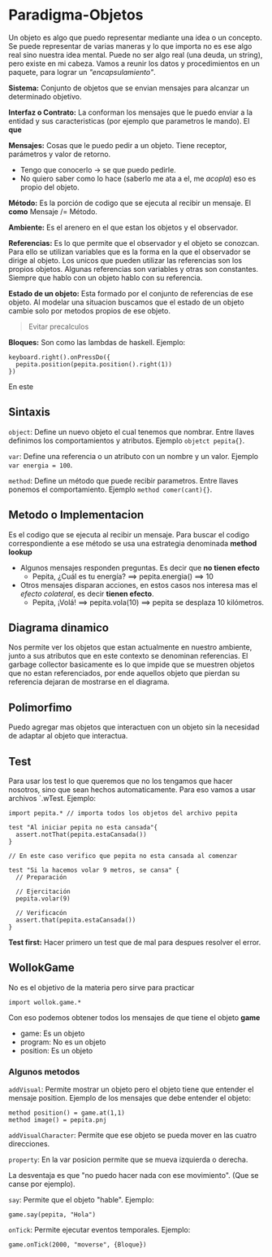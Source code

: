 # Paradigma-Objetos

Un objeto es algo que puedo representar mediante una idea o un concepto. Se puede representar de varias maneras y lo que importa no es ese algo real sino nuestra idea mental. Puede no ser algo real (una deuda, un string), pero existe en mi cabeza. Vamos a reunir los datos y procedimientos en un paquete, para lograr un *"encapsulamiento"*.

**Sistema:** Conjunto de objetos que se envian mensajes para alcanzar un determinado objetivo.

**Interfaz o Contrato:** La conforman los mensajes que le puedo enviar a la entidad y sus caracteristicas (por ejemplo que parametros le mando). El **que**

**Mensajes:** Cosas que le puedo pedir a un objeto. Tiene receptor, parámetros y valor de retorno.
- Tengo que conocerlo -> se que puedo pedirle.
- No quiero saber como lo hace (saberlo me ata a el, me *acopla*) eso es propio del objeto.

**Método:** Es la porción de codigo que se ejecuta al recibir un mensaje. El **como** Mensaje /= Método.

**Ambiente:** Es el arenero en el que estan los objetos y el observador.

**Referencias:** Es lo que permite que el observador y el objeto se conozcan. Para ello se utilizan variables que es la forma en la que el observador se dirige al objeto. Los unicos que pueden utilizar las referencias son los propios objetos. Algunas referencias son variables y otras son constantes. Siempre que hablo con un objeto hablo con su referencia.

**Estado de un objeto:** Esta formado por el conjunto de referencias de ese objeto. Al modelar una situacion buscamos que el estado de un objeto cambie solo por metodos propios de ese objeto.

> Evitar precalculos

**Bloques:**  Son como las lambdas de haskell. Ejemplo:
```
keyboard.right().onPressDo({
  pepita.position(pepita.position().right(1))
})
```
En este 

## Sintaxis
`object`: Define un nuevo objeto el cual tenemos que nombrar. Entre llaves definimos los comportamientos y atributos. Ejemplo `objetct pepita{}`.

`var`: Define una referencia o un atributo con un nombre y un valor. Ejemplo `var energia = 100`.

`method`: Define un método que puede recibir parametros. Entre llaves ponemos el comportamiento. Ejemplo `method comer(cant){}`. 

## Metodo o Implementacion
Es el codigo que se ejecuta al recibir un mensaje. Para buscar el codigo correspondiente a ese método se usa una estrategia denominada **method lookup**
- Algunos mensajes responden preguntas. Es decir que **no tienen efecto**
  - Pepita, ¿Cuál es tu energía? ==> pepita.energia() ==> 10
- Otros mensajes disparan acciones, en estos casos nos interesa mas el *efecto colateral*, es decir **tienen efecto**.
  - Pepita, ¡Volá! ==> pepita.vola(10) ==> pepita se desplaza 10 kilómetros.

## Diagrama dinamico
Nos permite ver los objetos que estan actualmente en nuestro ambiente, junto a sus atributos que en este contexto se denominan referencias. El garbage collector basicamente es lo que impide que se muestren objetos que no estan referenciados, por ende aquellos objeto que pierdan su referencia dejaran de mostrarse en el diagrama.

## Polimorfimo
Puedo agregar mas objetos que interactuen con un objeto sin la necesidad de adaptar al objeto que interactua.

## Test
Para usar los test lo que queremos que no los tengamos que hacer nosotros, sino que sean hechos automaticamente.
Para eso vamos a usar archivos `.wTest. Ejemplo:
```wollok
import pepita.* // importa todos los objetos del archivo pepita

test "Al iniciar pepita no esta cansada"{
  assert.notThat(pepita.estaCansada())
}

// En este caso verifico que pepita no esta cansada al comenzar

test "Si la hacemos volar 9 metros, se cansa" {
  // Preparación

  // Ejercitación
  pepita.volar(9)

  // Verificacón
  assert.that(pepita.estaCansada())
}
````

**Test first:** Hacer primero un test que de mal para despues resolver el error.

## WollokGame
No es el objetivo de la materia pero sirve para practicar

```
import wollok.game.*
```

Con eso podemos obtener todos los mensajes de que tiene el objeto **game**

- game: Es un objeto
- program: No es un objeto
- position: Es un objeto

### Algunos metodos

`addVisual`: Permite mostrar un objeto pero el objeto tiene que entender el mensaje position. Ejemplo de los mensajes que debe entender el objeto:
```
method position() = game.at(1,1)
method image() = pepita.pnj
```
`addVisualCharacter`: Permite que ese objeto se pueda mover en las cuatro direcciones.

`property`: En la var posicion permite que se mueva izquierda o derecha.

La desventaja es que "no puedo hacer nada con ese movimiento". (Que se canse por ejemplo).

`say`: Permite que el objeto "hable". Ejemplo:
```
game.say(pepita, "Hola")
```

`onTick`: Permite ejecutar eventos temporales. Ejemplo:
```
game.onTick(2000, "moverse", {Bloque})
```
